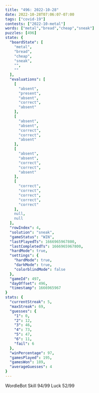 ```yaml
---
title: "496: 2022-10-28"
date: 2022-10-28T07:06:07-07:00
tags: ["covid-19"]
contests: ["2022-10-metal"]
words: ["metal","bread","cheap","sneak"]
puzzles: [496]
state: {
  "boardState": [
    "metal",
    "bread",
    "cheap",
    "sneak",
    "",
    ""
  ],
  "evaluations": [
    [
      "absent",
      "present",
      "absent",
      "correct",
      "absent"
    ],
    [
      "absent",
      "absent",
      "correct",
      "correct",
      "absent"
    ],
    [
      "absent",
      "absent",
      "correct",
      "correct",
      "absent"
    ],
    [
      "correct",
      "correct",
      "correct",
      "correct",
      "correct"
    ],
    null,
    null
  ],
  "rowIndex": 4,
  "solution": "sneak",
  "gameStatus": "WIN",
  "lastPlayedTs": 1666965967800,
  "lastCompletedTs": 1666965967800,
  "hardMode": true,
  "settings": {
    "hardMode": true,
    "darkMode": true,
    "colorblindMode": false
  },
  "gameId": 497,
  "dayOffset": 496,
  "timestamp": 1666965967
}
stats: {
  "currentStreak": 5,
  "maxStreak": 69,
  "guesses": {
    "1": 0,
    "2": 12,
    "3": 46,
    "4": 73,
    "5": 47,
    "6": 11,
    "fail": 6
  },
  "winPercentage": 97,
  "gamesPlayed": 195,
  "gamesWon": 189,
  "averageGuesses": 4
}
---
```

<!-- more -->
WordleBot
Skill 94/99
Luck 52/99
